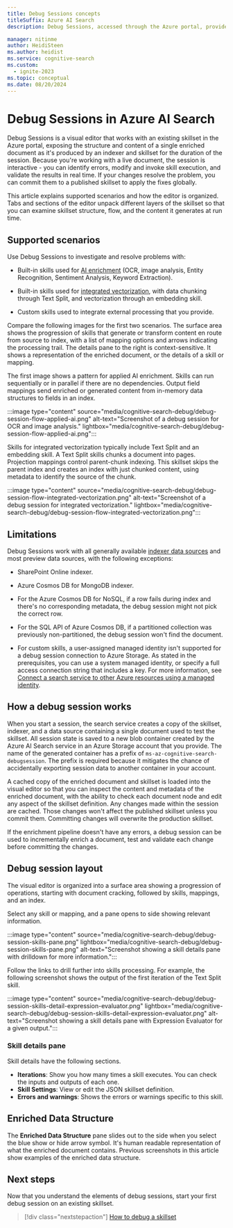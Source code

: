 ```yaml
---
title: Debug Sessions concepts
titleSuffix: Azure AI Search
description: Debug Sessions, accessed through the Azure portal, provides an IDE-like environment where you can identify and fix errors, validate changes, and push changes to skillsets in an Azure AI Search enrichment pipeline.

manager: nitinme
author: HeidiSteen
ms.author: heidist
ms.service: cognitive-search
ms.custom:
  - ignite-2023
ms.topic: conceptual
ms.date: 08/20/2024
---
```


# Debug Sessions in Azure AI Search

Debug Sessions is a visual editor that works with an existing skillset in the Azure portal, exposing the structure and content of a single enriched document as it's produced by an indexer and skillset for the duration of the session. Because you're working with a live document, the session is interactive - you can identify errors, modify and invoke skill execution, and validate the results in real time. If your changes resolve the problem, you can commit them to a published skillset to apply the fixes globally.

This article explains supported scenarios and how the editor is organized. Tabs and sections of the editor unpack different layers of the skillset so that you can examine skillset structure, flow, and the content it generates at run time.

## Supported scenarios

Use Debug Sessions to investigate and resolve problems with:

+ Built-in skills used for [AI enrichment](cognitive-search-concept-intro.md) (OCR, image analysis, Entity Recognition, Sentiment Analysis, Keyword Extraction).

+ Built-in skills used for [integrated vectorization](vector-search-integrated-vectorization.md), with data chunking through Text Split, and vectorization through an embedding skill.

+ Custom skills used to integrate external processing that you provide.

Compare the following images for the first two scenarios. The surface area shows the progression of skills that generate or transform content en route from source to index, with a list of mapping options and arrows indicating the processing trail. The details pane to the right is context-sensitive. It shows a representation of the enriched document, or the details of a skill or mapping.

The first image shows a pattern for applied AI enrichment. Skills can run sequentially or in parallel if there are no dependencies. Output field mappings send enriched or generated content from in-memory data structures to fields in an index. 

:::image type="content" source="media/cognitive-search-debug/debug-session-flow-applied-ai.png" alt-text="Screenshot of a debug session for OCR and image analysis." lightbox="media/cognitive-search-debug/debug-session-flow-applied-ai.png":::

Skills for integrated vectorization typically include Text Split and an embedding skill. A Text Split skills chunks a document into pages. Projection mappings control parent-chunk indexing. This skillset skips the parent index and creates an index with just chunked content, using metadata to identify the source of the chunk.

:::image type="content" source="media/cognitive-search-debug/debug-session-flow-integrated-vectorization.png" alt-text="Screenshot of a debug session for integrated vectorization." lightbox="media/cognitive-search-debug/debug-session-flow-integrated-vectorization.png":::

## Limitations

Debug Sessions work with all generally available [indexer data sources](search-data-sources-gallery.md) and most preview data sources, with the following exceptions:

+ SharePoint Online indexer.

+ Azure Cosmos DB for MongoDB indexer.

+ For the Azure Cosmos DB for NoSQL, if a row fails during index and there's no corresponding metadata, the debug session might not pick the correct row.

+ For the SQL API of Azure Cosmos DB, if a partitioned collection was previously non-partitioned, the debug session won't find the document.

+ For custom skills, a user-assigned managed identity isn't supported for a debug session connection to Azure Storage. As stated in the prerequisites, you can use a system managed identity, or specify a full access connection string that includes a key. For more information, see [Connect a search service to other Azure resources using a managed identity](search-howto-managed-identities-data-sources.md).

## How a debug session works

When you start a session, the search service creates a copy of the skillset, indexer, and a data source containing a single document used to test the skillset. All session state is saved to a new blob container created by the Azure AI Search service in an Azure Storage account that you provide. The name of the generated container has a prefix of `ms-az-cognitive-search-debugsession`. The prefix is required because it mitigates the chance of accidentally exporting session data to another container in your account. 

A cached copy of the enriched document and skillset is loaded into the visual editor so that you can inspect the content and metadata of the enriched document, with the ability to check each document node and edit any aspect of the skillset definition. Any changes made within the session are cached. Those changes won't affect the published skillset unless you commit them. Committing changes will overwrite the production skillset.

If the enrichment pipeline doesn't have any errors, a debug session can be used to incrementally enrich a document, test and validate each change before committing the changes.

## Debug session layout

The visual editor is organized into a surface area showing a progression of operations, starting with document cracking, followed by skills, mappings, and an index.

Select any skill or mapping, and a pane opens to side showing relevant information.

:::image type="content" source="media/cognitive-search-debug/debug-session-skills-pane.png" lightbox="media/cognitive-search-debug/debug-session-skills-pane.png" alt-text="Screenshot showing a skill details pane with drilldown for more information.":::

Follow the links to drill further into skills processing. For example, the following screenshot shows the output of the first iteration of the Text Split skill. 

:::image type="content" source="media/cognitive-search-debug/debug-session-skills-detail-expression-evaluator.png" lightbox="media/cognitive-search-debug/debug-session-skills-detail-expression-evaluator.png" alt-text="Screenshot showing a skill details pane with Expression Evaluator for a given output.":::

### Skill details pane

Skill details have the following sections.

+ **Iterations**: Show you how many times a skill executes. You can check the inputs and outputs of each one.
+ **Skill Settings**: View or edit the JSON skillset definition.
+ **Errors and warnings**: Shows the errors or warnings specific to this skill.

## Enriched Data Structure

The **Enriched Data Structure** pane slides out to the side when you select the blue show or hide arrow symbol. It's human readable representation of what the enriched document contains. Previous screenshots in this article show examples of the enriched data structure.

## Next steps

Now that you understand the elements of debug sessions, start your first debug session on an existing skillset.

> [!div class="nextstepaction"]
> [How to debug a skillset](cognitive-search-how-to-debug-skillset.md)
